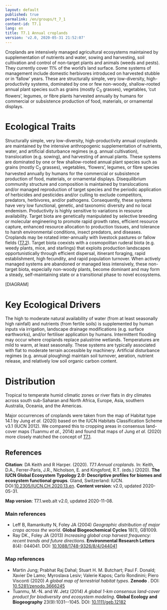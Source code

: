 ```yaml
---
layout: default
published: true
permalink: /en/groups/t_7_1
content-id: T7.1
lang: en
title: T7.1 Annual croplands
version: 'v2.0, 2020-05-31 21:52:07'
---
```


Croplands are intensively managed agricultural ecosystems maintained by supplementation of nutrients and water, sowing and harvesting, soil cultivation and control of non-target plants and animals (weeds and pests). They currently cover 11% of the world’s land surface. Some systems of management include domestic herbivores introduced on harvested stubble or in ‘fallow’ years. These are structurally simple, very low-diversity, high-productivity systems, dominated by one or few non-woody, shallow-rooted annual plant species such as grains (mostly C<sub>3</sub> grasses), vegetables, ‘cut flowers’, legumes, or fibre plants harvested annually by humans for commercial or subsistence production of food, materials, or ornamental displays.

# Ecological Traits
 
Structurally simple, very low-diversity, high-productivity annual croplands are maintained by the intensive anthropogenic supplementation of nutrients, water, and artificial disturbance regimes (e.g. annual cultivation), translocation (e.g. sowing), and harvesting of annual plants. These systems are dominated by one or few shallow-rooted annual plant species such as grains (mostly C<sub>3</sub> grasses), vegetables, ‘flowers’, legumes, or fibre species harvested annually by humans for the commercial or subsistence production of food, materials, or ornamental displays. Disequilibrium community structure and composition is maintained by translocations and/or managed reproduction of target species and the periodic application of herbicides and pesticides and/or culling to exclude competitors, predators, herbivores, and/or pathogens. Consequently, these systems have very low functional, genetic, and taxonomic diversity and no local endemism. Productivity is highly sensitive to variations in resource availability. Target biota are genetically manipulated by selective breeding or molecular engineering to promote rapid growth rates, efficient resource capture, enhanced resource allocation to production tissues, and tolerance to harsh environmental conditions, insect predators, and diseases. Croplands may be rotated inter-annually with livestock pastures or fallow fields ([T7.2](/explore/groups/T7.2)). Target biota coexists with a cosmopolitan ruderal biota (e.g. weedy plants, mice, and starlings) that exploits production landscapes opportunistically through efficient dispersal, itinerant foraging, rapid establishment, high fecundity, and rapid population turnover. When actively managed systems are abandoned or managed less intensively, these non-target biota, especially non-woody plants, become dominant and may form a steady, self-maintaining state or a transitional phase to novel ecosystems.

[DIAGRAM]

# Key Ecological Drivers
 
The high to moderate natural availability of water (from at least seasonally high rainfall) and nutrients (from fertile soils) is supplemented by human inputs via irrigation, landscape drainage modifications (e.g. surface earthworks), and/or fertiliser application by humans. Intermittent flooding may occur where croplands replace palustrine wetlands. Temperatures are mild to warm, at least seasonally. These systems are typically associated with flat to moderate terrain accessible by machinery. Artificial disturbance regimes (e.g. annual ploughing) maintain soil turnover, aeration, nutrient release, and relatively low soil organic carbon content.
 
# Distribution
 
Tropical to temperate humid climatic zones or river flats in dry climates across south sub-Saharan and North Africa, Europe, Asia, southern Australia, Oceania, and the Americas.

Major occurrences of croplands were taken from the map of Habitat type 14.1 by Jung _et al._ (2020) based on the IUCN Habitats Classification Scheme v3.1 (IUCN 2012). We compared this to cropping areas in consensus land-cover maps (Tuanmu _et al._, 2014) and found that maps of Jung _et al._ (2020) more closely matched the concept of [T7.1](/explore/groups/T7.1).

## References

**Citation**: DA Keith and R Harper. (2020). *T7.1 Annual croplands*. In: Keith, D.A., Ferrer-Paris, J.R., Nicholson, E. and Kingsford, R.T. (eds.) (2020). **The IUCN Global Ecosystem Typology 2.0: Descriptive profiles for biomes and ecosystem functional groups**. Gland, Switzerland: IUCN. DOI:[10.2305/IUCN.CH.2020.13.en](https://doi.org/10.2305/IUCN.CH.2020.13.en).
**Content version**: v2.0, updated 2020-05-31.

**Map version**: T7.1.web.alt v2.0, updated 2020-11-08.

### Main references
* Leff B, Ramankutty N, Foley JA  (2004) *Geographic distribution of major crops across the world*. **Global Biogeochemical Cycles** 18(1), GB1009.
* Ray DK., Foley JA  (2013) *Increasing global crop harvest frequency: recent trends and future directions*. **Environmental Research Letters** 8(4): 044041. DOI: [10.1088/1748-9326/8/4/044041](http://doi.org/10.1088/1748-9326/8/4/044041)

### Map references
* Martin Jung; Prabhat Raj Dahal; Stuart H. M. Butchart; Paul F. Donald;  Xavier De Lamo;  Myroslava Lesiv;  Valerie Kapos; Carlo Rondinini;  Piero Visconti (2020) *A global map of terrestrial habitat types*. **Zenodo** . DOI: [10.5281/zenodo.3666245](http://doi.org/10.5281/zenodo.3666245)
* Tuanmu, M.-N. and W. Jetz (2014) *A global 1-km consensus land-cover product for biodiversity and ecosystem modeling*. **Global Ecology and Biogeography** 23(9):1031--1045. DOI: [10.1111/geb.12182](http://doi.org/10.1111/geb.12182)
